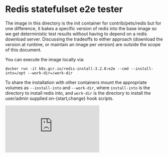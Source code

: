 # Redis statefulset e2e tester

The image in this directory is the init container for contrib/pets/redis but for one difference, it bakes a specific version of redis into the base image so we get deterministic test results without having to depend on a redis download server. Discussing the tradeoffs to either approach (download the version at runtime, or maintain an image per version) are outside the scope of this document.

You can execute the image locally via:
```
docker run -it k8s.gcr.io/redis-install-3.2.0:e2e --cmd --install-into=/opt --work-dir=/work-dir
```
To share the installation with other containers mount the appropriate volumes as `--install-into` and `--work-dir`, where `install-into` is the directory to install redis into, and `work-dir` is the directory to install the user/admin supplied on-{start,change} hook scripts.


[![Analytics](https://kubernetes-site.appspot.com/UA-36037335-10/GitHub/test/images/pets/redis/README.md?pixel)]()
